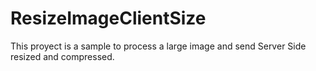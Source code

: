 # ResizeImageClientSize
This proyect is a sample to process a large image and send Server Side resized and compressed.
